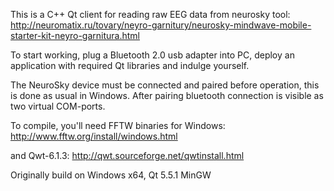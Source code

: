 This is a C++ Qt client for reading raw EEG data from neurosky tool:
http://neuromatix.ru/tovary/neyro-garnitury/neurosky-mindwave-mobile-starter-kit-neyro-garnitura.html

To start working, plug a Bluetooth 2.0 usb adapter into PC, deploy an application with required Qt libraries and indulge yourself.

The NeuroSky device must be connected and paired before operation, this is done as usual in Windows. After pairing bluetooth connection is visible as two virtual COM-ports.

To compile, you'll need FFTW binaries for Windows:
http://www.fftw.org/install/windows.html

and Qwt-6.1.3: http://qwt.sourceforge.net/qwtinstall.html

Originally build on Windows x64, Qt 5.5.1 MinGW
